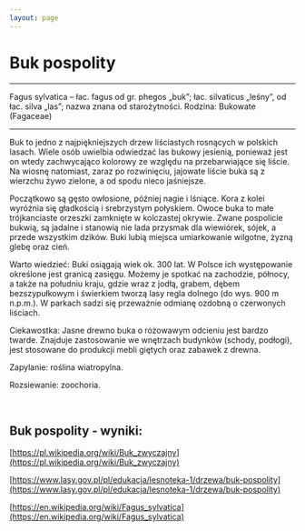 ```yaml
---
layout: page
---
```


# Buk pospolity

---
Fagus sylvatica – łac. fagus od gr. phegos „buk”; łac. silvaticus „leśny”, od łac. silva „las”; nazwa znana od starożytności. Rodzina: Bukowate (Fagaceae)

---
Buk to jedno z najpiękniejszych drzew liściastych rosnących w polskich lasach. Wiele osób uwielbia odwiedzać las bukowy jesienią, ponieważ jest on wtedy zachwycająco kolorowy ze względu na przebarwiające się liście. Na wiosnę natomiast, zaraz po rozwinięciu, jajowate liście buka są z wierzchu żywo zielone, a od spodu nieco jaśniejsze.

Początkowo są gęsto owłosione, później nagie i lśniące. Kora z kolei wyróżnia się gładkością i srebrzystym połyskiem. Owoce buka to małe trójkanciaste orzeszki zamknięte w kolczastej okrywie. Zwane pospolicie bukwią, są jadalne i stanowią nie lada przysmak dla wiewiórek, sójek, a przede wszystkim dzików. Buki lubią miejsca umiarkowanie wilgotne, żyzną glebę oraz cień.

Warto wiedzieć: Buki osiągają wiek ok. 300 lat. W Polsce ich występowanie określone jest granicą zasięgu. Możemy je spotkać na zachodzie, północy, a także na południu kraju, gdzie wraz z jodłą, grabem, dębem bezszypułkowym i świerkiem tworzą lasy regla dolnego (do wys. 900 m n.p.m.). W parkach sadzi się przeważnie odmianę ozdobną o czerwonych liściach.

Ciekawostka: Jasne drewno buka o różowawym odcieniu jest bardzo twarde. Znajduje zastosowanie we wnętrzach budynków (schody, podłogi), jest stosowane do produkcji mebli giętych oraz zabawek z drewna.

Zapylanie: roślina wiatropylna.

Rozsiewanie: zoochoria.

 

## Buk pospolity - wyniki:
[https://pl.wikipedia.org/wiki/Buk_zwyczajny](https://pl.wikipedia.org/wiki/Buk_zwyczajny)

[https://www.lasy.gov.pl/pl/edukacja/lesnoteka-1/drzewa/buk-pospolity](https://www.lasy.gov.pl/pl/edukacja/lesnoteka-1/drzewa/buk-pospolity)

[https://en.wikipedia.org/wiki/Fagus_sylvatica](https://en.wikipedia.org/wiki/Fagus_sylvatica)

